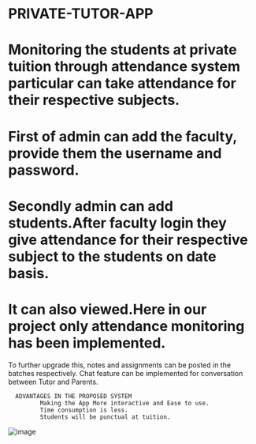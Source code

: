 # PRIVATE-TUTOR-APP
# Monitoring the students at private tuition through attendance system particular can take attendance for their respective subjects.
# First of admin can add the faculty, provide them the username and password.
# Secondly admin can add students.After faculty login they give attendance for their respective subject to the students on date basis.
# It can also viewed.Here in our project only attendance monitoring has been implemented. 

 To further upgrade this, notes and assignments can be posted in the batches respectively. 
 Chat feature can be implemented for conversation between Tutor and Parents.

      ADVANTAGES IN THE PROPOSED SYSTEM 
             Making the App More interactive and Ease to use. 
             Time consumption is less. 
             Students will be punctual at tuition. 
![image](https://github.com/07BALAJI/PRIVATE-TUTOR-APP/assets/121396296/a14d749d-9801-490e-a354-2787d73506b6)

